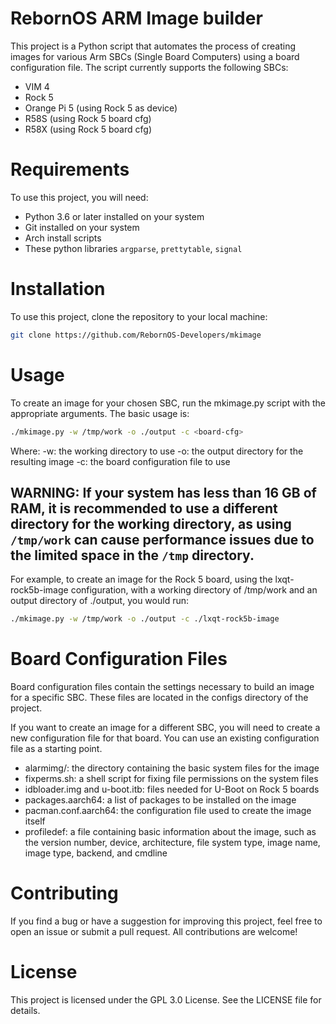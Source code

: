 # RebornOS ARM Image builder

This project is a Python script that automates the process of creating images for various Arm SBCs (Single Board Computers) using a board configuration file. The script currently supports the following SBCs:

- VIM 4
- Rock 5
- Orange Pi 5 (using Rock 5 as device)
- R58S (using Rock 5 board cfg)
- R58X (using Rock 5 board cfg)

# Requirements

To use this project, you will need:

- Python 3.6 or later installed on your system
- Git installed on your system
- Arch install scripts 
- These python libraries `argparse`, `prettytable`, `signal`
    

# Installation

To use this project, clone the repository to your local machine:

```bash
git clone https://github.com/RebornOS-Developers/mkimage
```
# Usage

To create an image for your chosen SBC, run the mkimage.py script with the appropriate arguments. The basic usage is:

```bash
./mkimage.py -w /tmp/work -o ./output -c <board-cfg>
```

Where:
    -w: the working directory to use
    -o: the output directory for the resulting image
    -c: the board configuration file to use
    
## **WARNING:** If your system has less than 16 GB of RAM, it is recommended to use a different directory for the working directory, as using `/tmp/work` can cause performance issues due to the limited space in the `/tmp` directory.

For example, to create an image for the Rock 5 board, using the lxqt-rock5b-image configuration, with a working directory of /tmp/work and an output directory of ./output, you would run:

```bash
./mkimage.py -w /tmp/work -o ./output -c ./lxqt-rock5b-image
```

# Board Configuration Files

Board configuration files contain the settings necessary to build an image for a specific SBC. These files are located in the configs directory of the project.

If you want to create an image for a different SBC, you will need to create a new configuration file for that board. You can use an existing configuration file as a starting point.

- alarmimg/: the directory containing the basic system files for the image
- fixperms.sh: a shell script for fixing file permissions on the system files
- idbloader.img and u-boot.itb: files needed for U-Boot on Rock 5 boards
- packages.aarch64: a list of packages to be installed on the image
- pacman.conf.aarch64: the configuration file used to create the image itself
- profiledef: a file containing basic information about the image, such as the version number, device, architecture, file system type, image name, image type, backend, and cmdline


# Contributing

If you find a bug or have a suggestion for improving this project, feel free to open an issue or submit a pull request. All contributions are welcome!

# License

This project is licensed under the GPL 3.0 License. See the LICENSE file for details.
